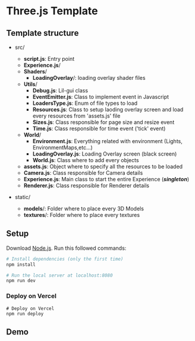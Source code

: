 # Three.js Template

## Template structure

- src/

  - **script.js**: Entry point
  - **Experience.js**/
  - **Shaders**/
    - **LoadingOverlay**/: loading overlay shader files
  - **Utils**/
    - **Debug.js**: Lil-gui class
    - **EventEmitter.js**: Class to implement event in Javascript
    - **LoadersType.js**: Enum of file types to load
    - **Resources.js**: Class to setup laoding overlay screen and load every resources from 'assets.js' file
    - **Sizes.js**: Class responsible for page size and resize event
    - **Time.js**: Class responsible for time event ('tick' event)
  - **World**/
    - **Environment.js**: Everything related with environment (Lights, EnvironmentMaps,etc...)
    - **LoadingOverlay.js**: Loading Overlay screen (black screen)
    - **World.js**: Class where to add every objects
  - **assets.js**: Object where to specify all the resources to be loaded
  - **Camera.js**: Class responsible for Camera details
  - **Experience.js**: Main class to start the entire Experience (**_singleton_**)
  - **Renderer.js**: Class responsible for Renderer details

- static/
  - **models**/: Folder where to place every 3D Models
  - **textures**/: Folder where to place every textures

## Setup

Download [Node.js](https://nodejs.org/en/download/).
Run this followed commands:

```bash
# Install dependencies (only the first time)
npm install

# Run the local server at localhost:8080
npm run dev
```

### Deploy on Vercel

```
# Deploy on Vercel
npm run deploy
```

## Demo
